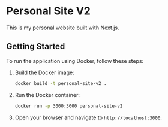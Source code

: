 # Personal Site V2

This is my personal website built with Next.js.

## Getting Started

To run the application using Docker, follow these steps:

1.  Build the Docker image:

    ```bash
    docker build -t personal-site-v2 .
    ```

2.  Run the Docker container:

    ```bash
    docker run -p 3000:3000 personal-site-v2
    ```

3.  Open your browser and navigate to `http://localhost:3000`.
